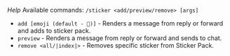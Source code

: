 *Help*
Available commands: `/sticker <add/preview/remove> [args]`
- `add [emoji (default - 🤔)]` - Renders a message from reply or forward and adds to sticker pack.
- `preview` - Renders a message from reply or forward and sends to chat.
- `remove <all/|index|>` - Removes specific sticker from Sticker Pack.